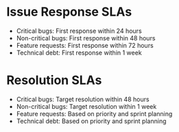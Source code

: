 # Issue Response SLAs

- Critical bugs: First response within 24 hours
- Non-critical bugs: First response within 48 hours
- Feature requests: First response within 72 hours
- Technical debt: First response within 1 week

# Resolution SLAs

- Critical bugs: Target resolution within 48 hours
- Non-critical bugs: Target resolution within 1 week
- Feature requests: Based on priority and sprint planning
- Technical debt: Based on priority and sprint planning
